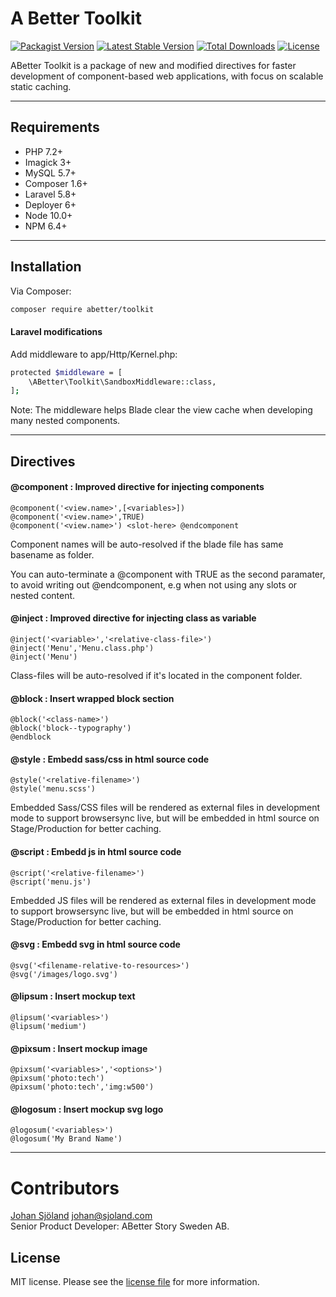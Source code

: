 # A Better Toolkit

[![Packagist Version](https://img.shields.io/packagist/v/abetter/toolkit.svg)](https://packagist.org/packages/abetter/toolkit)
[![Latest Stable Version](https://poser.pugx.org/abetter/toolkit/v/stable.svg)](https://packagist.org/packages/abetter/toolkit)
[![Total Downloads](https://poser.pugx.org/abetter/toolkit/downloads.svg)](https://packagist.org/packages/abetter/toolkit)
[![License](https://poser.pugx.org/abetter/toolkit/license.svg)](https://packagist.org/packages/abetter/toolkit)

ABetter Toolkit is a package of new and modified directives for faster development of component-based web applications, with focus on scalable static caching.

---

## Requirements

* PHP 7.2+
* Imagick 3+
* MySQL 5.7+
* Composer 1.6+
* Laravel 5.8+
* Deployer 6+
* Node 10.0+
* NPM 6.4+

---

## Installation

Via Composer:

```bash
composer require abetter/toolkit
```

#### Laravel modifications

Add middleware to app/Http/Kernel.php:

```bash
protected $middleware = [
	\ABetter\Toolkit\SandboxMiddleware::class,
];
```

Note: The middleware helps Blade clear the view cache when developing many nested components.

----

## Directives

#### @component : Improved directive for injecting components

    @component('<view.name>',[<variables>])
	@component('<view.name>',TRUE)
	@component('<view.name>') <slot-here> @endcomponent

Component names will be auto-resolved if the blade file has same basename as folder.

You can auto-terminate a @component with TRUE as the second paramater, to avoid writing out @endcomponent, e.g when not using any slots or nested content.

#### @inject : Improved directive for injecting class as variable

    @inject('<variable>','<relative-class-file>')
	@inject('Menu','Menu.class.php')
	@inject('Menu')

Class-files will be auto-resolved if it's located in the component folder.

#### @block : Insert wrapped block section

	@block('<class-name>')
	@block('block--typography')
	@endblock

#### @style : Embedd sass/css in html source code

    @style('<relative-filename>')
	@style('menu.scss')

Embedded Sass/CSS files will be rendered as external files in development mode to support browsersync live, but will be embedded in html source on Stage/Production for better caching.

#### @script : Embedd js in html source code

    @script('<relative-filename>')
	@script('menu.js')

Embedded JS files will be rendered as external files in development mode to support browsersync live, but will be embedded in html source on Stage/Production for better caching.

#### @svg : Embedd svg in html source code

    @svg('<filename-relative-to-resources>')
	@svg('/images/logo.svg')

#### @lipsum : Insert mockup text

	@lipsum('<variables>')
	@lipsum('medium')

#### @pixsum : Insert mockup image

	@pixsum('<variables>','<options>')
	@pixsum('photo:tech')
	@pixsum('photo:tech','img:w500')

#### @logosum : Insert mockup svg logo

	@logosum('<variables>')
	@logosum('My Brand Name')

---

# Contributors

[Johan Sjöland](https://www.abetterstory.com/]) <johan@sjoland.com>  
Senior Product Developer: ABetter Story Sweden AB.

## License

MIT license. Please see the [license file](LICENSE) for more information.
